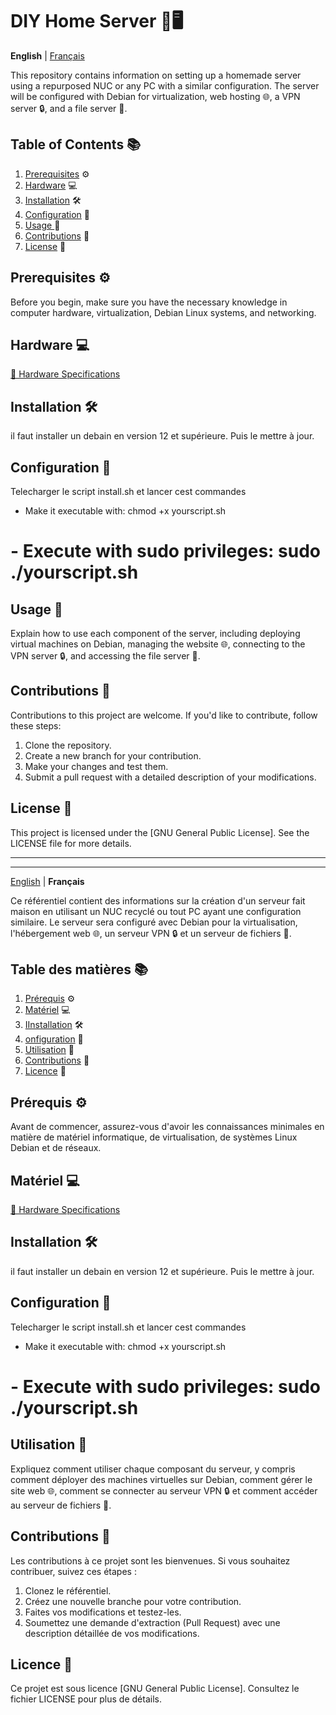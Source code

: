 # DIY Home Server 🏡🖥️

**English** | [Français](#serveur-maison-🏡🖥️)

This repository contains information on setting up a homemade server using a repurposed NUC or any PC with a similar configuration. The server will be configured with Debian for virtualization, web hosting 🌐, a VPN server 🔒, and a file server 📁.

## Table of Contents 📚

1. [Prerequisites](#prerequisites) ⚙️
2. [Hardware](https://github.com/TheGostOfNight/DIY_Home_Server/blob/main/README.md#hardware-) 💻
3. [Installation](#installation) 🛠️
4. [Configuration](#configuration) 🧰
5. [Usage ](#usage) 🚀
6. [Contributions](#contributions) 🤝
7. [License](#license) 📝

## Prerequisites ⚙️

Before you begin, make sure you have the necessary knowledge in computer hardware, virtualization, Debian Linux systems, and networking.

## Hardware 💻

  [📄 Hardware Specifications]([https://github.com/votreutilisateur/votredépôt/blob/master/specs/hardware-specs.md](https://github.com/TheGostOfNight/DIY_Home_Server/blob/main/hardware_specs.md))

## Installation 🛠️

il faut installer un debain en version 12 et supérieure. Puis le mettre à jour.
## Configuration 🧰

Telecharger le script install.sh
et lancer cest commandes 
- Make it executable with: chmod +x yourscript.sh
# - Execute with sudo privileges: sudo ./yourscript.sh
## Usage 🚀

Explain how to use each component of the server, including deploying virtual machines on Debian, managing the website 🌐, connecting to the VPN server 🔒, and accessing the file server 📁.

## Contributions 🤝

Contributions to this project are welcome. If you'd like to contribute, follow these steps:
1. Clone the repository.
2. Create a new branch for your contribution.
3. Make your changes and test them.
4. Submit a pull request with a detailed description of your modifications.

## License 📝

This project is licensed under the [GNU General Public License]. See the LICENSE file for more details.


---
---
[English](#serveur-maison-🏡🖥️) | **Français**

Ce référentiel contient des informations sur la création d'un serveur fait maison en utilisant un NUC recyclé ou tout PC ayant une configuration similaire. Le serveur sera configuré avec Debian pour la virtualisation, l'hébergement web 🌐, un serveur VPN 🔒 et un serveur de fichiers 📁.

## Table des matières 📚

1. [Prérequis](#prérequis) ⚙️
2. [Matériel](#matériel) 💻
3. [IInstallation](#installation-fr) 🛠️
4. [onfiguration](#configuration) 🧰
5. [Utilisation](#tilisation) 🚀
6. [Contributions](#contributions) 🤝
7. [Licence](#licence) 📝

## Prérequis ⚙️

Avant de commencer, assurez-vous d'avoir les connaissances minimales en matière de matériel informatique, de virtualisation, de systèmes Linux Debian et de réseaux.

## Matériel 💻

  [📄 Hardware Specifications]([https://github.com/votreutilisateur/votredépôt/blob/master/specs/hardware-specs.md](https://github.com/TheGostOfNight/DIY_Home_Server/blob/main/hardware_specs.md))

## Installation 🛠️

il faut installer un debain en version 12 et supérieure. Puis le mettre à jour.
## Configuration 🧰

Telecharger le script install.sh
et lancer cest commandes 
- Make it executable with: chmod +x yourscript.sh
# - Execute with sudo privileges: sudo ./yourscript.sh
## Utilisation 🚀

Expliquez comment utiliser chaque composant du serveur, y compris comment déployer des machines virtuelles sur Debian, comment gérer le site web 🌐, comment se connecter au serveur VPN 🔒 et comment accéder au serveur de fichiers 📁.

## Contributions 🤝

Les contributions à ce projet sont les bienvenues. Si vous souhaitez contribuer, suivez ces étapes :
1. Clonez le référentiel.
2. Créez une nouvelle branche pour votre contribution.
3. Faites vos modifications et testez-les.
4. Soumettez une demande d'extraction (Pull Request) avec une description détaillée de vos modifications.

## Licence 📝

Ce projet est sous licence [GNU General Public License]. Consultez le fichier LICENSE pour plus de détails.
